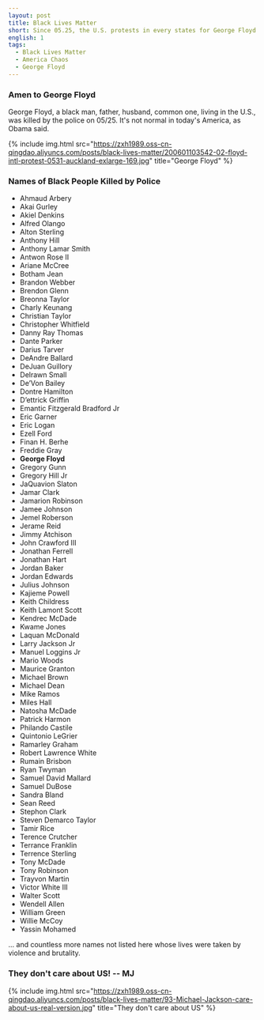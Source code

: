 ```yaml
---
layout: post
title: Black Lives Matter
short: Since 05.25, the U.S. protests in every states for George Floyd's death.
english: 1
tags: 
  - Black Lives Matter
  - America Chaos
  - George Floyd
---
```


### Amen to George Floyd

George Floyd, a black man, father, husband, common one, living in the U.S., was killed by the police on 05/25. It's not normal in today's America, as Obama said.

{% include img.html src="https://zxh1989.oss-cn-qingdao.aliyuncs.com/posts/black-lives-matter/200601103542-02-floyd-intl-protest-0531-auckland-exlarge-169.jpg" title="George Floyd" %}

### Names of Black People Killed by Police

- Ahmaud Arbery
- Akai Gurley
- Akiel Denkins
- Alfred Olango
- Alton Sterling
- Anthony Hill
- Anthony Lamar Smith
- Antwon Rose II
- Ariane McCree
- Botham Jean
- Brandon Webber
- Brendon Glenn
- Breonna Taylor
- Charly Keunang
- Christian Taylor
- Christopher Whitfield
- Danny Ray Thomas
- Dante Parker
- Darius Tarver
- DeAndre Ballard
- DeJuan Guillory
- Delrawn Small
- De’Von Bailey
- Dontre Hamilton
- D’ettrick Griffin
- Emantic Fitzgerald Bradford Jr
- Eric Garner
- Eric Logan
- Ezell Ford
- Finan H. Berhe
- Freddie Gray
- **George Floyd**
- Gregory Gunn
- Gregory Hill Jr
- JaQuavion Slaton
- Jamar Clark
- Jamarion Robinson
- Jamee Johnson
- Jemel Roberson
- Jerame Reid
- Jimmy Atchison
- John Crawford III
- Jonathan Ferrell
- Jonathan Hart
- Jordan Baker
- Jordan Edwards
- Julius Johnson
- Kajieme Powell
- Keith Childress
- Keith Lamont Scott
- Kendrec McDade
- Kwame Jones
- Laquan McDonald
- Larry Jackson Jr
- Manuel Loggins Jr
- Mario Woods
- Maurice Granton
- Michael Brown
- Michael Dean
- Mike Ramos
- Miles Hall
- Natosha McDade
- Patrick Harmon
- Philando Castile
- Quintonio LeGrier
- Ramarley Graham
- Robert Lawrence White
- Rumain Brisbon
- Ryan Twyman
- Samuel David Mallard
- Samuel DuBose
- Sandra Bland
- Sean Reed
- Stephon Clark
- Steven Demarco Taylor
- Tamir Rice
- Terence Crutcher
- Terrance Franklin
- Terrence Sterling
- Tony McDade
- Tony Robinson
- Trayvon Martin
- Victor White III
- Walter Scott
- Wendell Allen
- William Green
- Willie McCoy
- Yassin Mohamed

... and countless more names not listed here whose lives were taken by violence and brutality.

### They don't care about US! -- MJ

{% include img.html src="https://zxh1989.oss-cn-qingdao.aliyuncs.com/posts/black-lives-matter/93-Michael-Jackson-care-about-us-real-version.jpg" title="They don't care about US" %}
